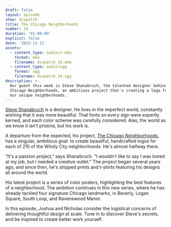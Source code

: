 ```yaml
---
draft: false
layout: episode
show: dispatch
title: The Chicago Neighborhoods
number: 19
duration: '01:00:00'
explicit: false
date: '2013-11-11'
assets:
  - content_type: audio/x-m4a
    format: m4a
    filename: dispatch_19.m4a
  - content_type: audio/ogg
    format: ogg
    filename: dispatch_19.ogg
description: >-
  Our guest this week is Steve Shanabruch, the talented designer behind The
  Chicago Neighborhoods, an ambitious project that's creating a logo for each of
  our unique neighborhoods.
---
```

[Steve Shanabruch](http://www.steveshanabruch.com) is a designer. He lives in the imperfect world, constantly wishing that it was more beautiful. That fonts on every sign were expertly kerned, and each color scheme was carefully considered. Alas, the world as we know it isn't pristine, but his work is.

A departure from the expected, his project, [The Chicago Neighborhoods](http://www.thechicagoneighborhoods.com), has a singular, ambitious goal: to create beautiful, handcrafted logos for each of 215 of the Windy City neighborhoods. He's almost halfway there.

"It's a passion project," says Shanabruch. "I wouldn't like to say I was bored at my job, but I needed a creative outlet." The project began several years ago, and since then, he's shipped prints and t-shirts featuring his designs all around the world.

His latest project is a series of color posters, highlighting the best features of a neighborhood. The ambition continues in this new series, where he has already tackled four signature Chicago landmarks, in Beverly, Logan Square, South Loop, and Ravenswood Manor.

In this episode, Joshua and Nicholas consider the logistical concerns of delivering thoughtful design at scale. Tune in to discover Steve's secrets, and be inspired to create better work yourself.